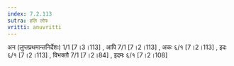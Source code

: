 ```yaml
---
index: 7.2.113
sutra: हलि लोपः
vritti: anuvritti
---
```


अन (लुप्तप्रथमान्तनिर्देशः) 1/1 [7।3।113] , आपि 7/1 [7।2।113] , अकः ६/१ [7।2।113] , इदः ६/१  [7।2।113] ,  विभक्तौ 7/1 [7।2।84] , इदमः ६/१ [7।2।108] 